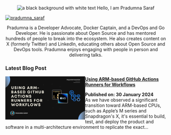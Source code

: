 <p align="center"><img alt="a black background with white text Hello, I am Pradumna Saraf" src="https://github.com/user-attachments/assets/141347a2-5cdf-41b9-9078-4f0da3e955dc"></p>

<p align="left"> <a href="https://twitter.com/intent/follow?screen_name=pradumna_saraf" target="blank"><img src="./assets/pradumna-twitter-36k.png" height="36" alt="pradumna_saraf"/></a></p>

<div align="center">

Pradumna is a Developer Advocate, Docker Captain, and a DevOps and Go Developer. He is passionate about Open Source and has mentored hundreds of people to break into the ecosystem. He also creates content on X (formerly Twitter) and LinkedIn, educating others about Open Source and DevOps tools. Pradumna enjoys engaging with people in person and delivering talks.

</div>

### Latest Blog Post
<p align="left">
<a href="https://dev.to/pradumnasaraf/publishing-multi-arch-docker-images-to-ghcr-using-buildx-and-github-actions-2k7j" title="Publishing Multi-Arch Docker images to GHCR using Buildx and GitHub Actions"><img src="./assets/arm-based-runners.png" alt="Publishing Multi-Arch Docker images to GHCR using Buildx and GitHub Actions" width="250px" align="left" /></a>
<a href="https://dev.to/pradumnasaraf/publishing-multi-arch-docker-images-to-ghcr-using-buildx-and-github-actions-2k7j" title="Publishing Multi-Arch Docker images to GHCR using Buildx and GitHub Actions"><strong>Using ARM-based GitHub Actions Runners for Workflows</strong></a>
<div><strong>Published on: 30 January 2024</strong>
<br/> As we have observed a significant transition toward ARM-based CPUs, such as Apple’s M series and Snapdragon's X, it's essential to build, test, and deploy the product and software in a multi-architecture environment to replicate the exact...</p> <br/>
